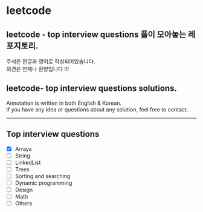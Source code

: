 # leetcode

## leetcode - top interview questions 풀이 모아놓는 레포지토리.   
주석은 한글과 영어로 작성되어있습니다.    
의견은 언제나 환양입니다 !!!   


## leetcode-  top interview questions solutions.  
Annotation is written in both English & Korean.   
If you have any idea or questions about any solution, feel free to contact.   

---

## Top interview questions 
- [X] Arrays  
- [ ] String  
- [ ] LinkedList  
- [ ] Trees
- [ ] Sorting and searching
- [ ] Dynamic programming
- [ ] Design
- [ ] Math
- [ ] Others
